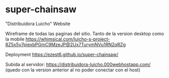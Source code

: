 # super-chainsaw
"Distribuidora Luicho" Website

Wireframe de todas las paginas del sitio. Tanto de la version desktop como la mobile https://whimsical.com/luicho-s-project-8Z5x5y7piexbPGmC9MzeJP@2Ux7TurymNVu1RN2qRZg

Deployment https://ezest6.github.io/super-chainsaw/

Subida al servidor: https://distribuidora-luicho.000webhostapp.com/ (quedo con la version anterior al no poder conectar con el host)
